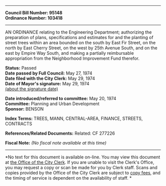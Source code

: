 * * * * *  
  
**Council Bill Number: [](#h0)[](#h2)95148**   
**Ordinance Number: 103418**  
  
* * * * *  
  
AN ORDINANCE relating to the Engineering Department; authorizing the preparation of plans, specifications and estimates for and the planting of street trees within an area bounded on the south by East Fir Street, on the north by East Cherry Street, on the west by 25th Avenue South, and on the east by Empire Way South, and making a partially reimbursable appropriation from the Neighborhood Improvement Fund therefor.  
  
**Status:** Passed   
**Date passed by Full Council:** May 27, 1974   
**Date filed with the City Clerk:** May 29, 1974   
**Date of Mayor's signature:** May 29, 1974   
[(about the signature date)](/~public/approvaldate.htm)   
  
  
**Date introduced/referred to committee:** May 20, 1974   
**Committee:** Planning and Urban Development   
**Sponsor:** BENSON   
  
**Index Terms:** TREES, MANN, CENTRAL-AREA, FINANCE, STREETS, CONTRACTS  
  
**References/Related Documents:** Related: CF 277226  
  
**Fiscal Note:** *(No fiscal note available at this time)*  
  
* * * * *  
  
*No text for this document is available on-line. You may view this document at [the Office of the City Clerk](http://www.seattle.gov/leg/clerk/contactUs.htm). If you are unable to visit the Clerk's Office, you may request a copy or scan be made for you by Clerk staff. Scans and copies provided by the Office of the City Clerk are subject to [copy fees](http://clerk.seattle.gov/~public/clerkfees.htm), and the timing of service is dependent on the availability of staff. *  
  
  
